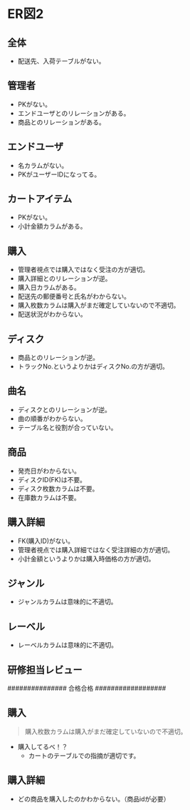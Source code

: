 # ER図2
## 全体
- 配送先、入荷テーブルがない。
 
## 管理者
- PKがない。
- エンドユーザとのリレーションがある。
- 商品とのリレーションがある。

## エンドユーザ
- 名カラムがない。
- PKがユーザーIDになってる。

## カートアイテム
- PKがない。
- 小計金額カラムがある。

## 購入
- 管理者視点では購入ではなく受注の方が適切。
- 購入詳細とのリレーションが逆。
- 購入日カラムがある。
- 配送先の郵便番号と氏名がわからない。
- 購入枚数カラムは購入がまだ確定していないので不適切。
- 配送状況がわからない。

## ディスク
- 商品とのリレーションが逆。
- トラックNo.というよりかはディスクNo.の方が適切。

## 曲名
- ディスクとのリレーションが逆。
- 曲の順番がわからない。
- テーブル名と役割が合っていない。

## 商品
 - 発売日がわからない。
 - ディスクID(FK)は不要。
 - ディスク枚数カラムは不要。
 - 在庫数カラムは不要。
 
## 購入詳細
 - FK(購入ID)がない。
 - 管理者視点では購入詳細ではなく受注詳細の方が適切。
 - 小計金額というよりかは購入時価格の方が適切。
 
 ## ジャンル
  - ジャンルカラムは意味的に不適切。
  
 ## レーベル
  - レーベルカラムは意味的に不適切。

## 研修担当レビュー
###############        合格合格     ##################
## 購入
 > 購入枚数カラムは購入がまだ確定していないので不適切。
   - 購入してるべ！？
      - カートのテーブルでの指摘が適切です。
   
## 購入詳細 
- どの商品を購入したのかわからない。（商品idが必要）
